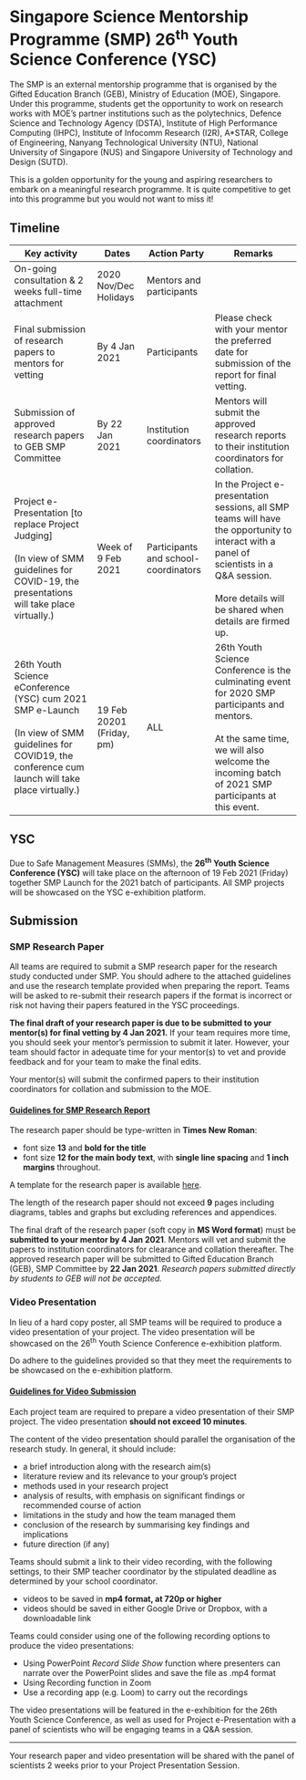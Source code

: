# Singapore Science Mentorship Programme (SMP) 26<sup>th</sup> Youth Science Conference (YSC)

The SMP is an external mentorship programme that is organised by the Gifted Education Branch (GEB), Ministry of Education (MOE), Singapore. Under this programme, students get the opportunity to work on research works with MOE’s partner institutions such as the polytechnics, Defence Science and Technology Agency (DSTA), Institute of High Performance Computing (IHPC), Institute of Infocomm Research (I2R), A*STAR, College of Engineering, Nanyang Technological University (NTU), National University of Singapore (NUS) and Singapore University of Technology and Design (SUTD).

This is a golden opportunity for the young and aspiring researchers to embark on a meaningful research programme. It is quite competitive to get into this programme but you would not want to miss it!

## Timeline

| Key activity | Dates | Action Party | Remarks |
| ------------ | ----- | ------------ | ------- |
| On-going consultation & 2 weeks full-time attachment | 2020 Nov/Dec Holidays | Mentors and participants |  |
| Final submission of research papers to mentors for vetting | By 4 Jan 2021 | Participants | Please check with your mentor the preferred date for submission of the report for final vetting. |
| Submission of approved research papers to GEB SMP Committee | By 22 Jan 2021 | Institution coordinators | Mentors will submit the approved research reports to their institution coordinators for collation. |
| Project e-Presentation [to replace Project Judging]<br/><br/>(In view of SMM guidelines for COVID-19, the presentations will take place virtually.) | Week of 9 Feb 2021 | Participants and school-coordinators | In the Project e-presentation sessions, all SMP teams will have the opportunity to interact with a panel of scientists in a Q&A session.<br/><br/>More details will be shared when details are firmed up. |
| 26th Youth Science eConference (YSC) cum 2021 SMP e-Launch<br/><br/>(In view of SMM guidelines for COVID19, the conference cum launch will take place virtually.) | 19 Feb 20201 (Friday, pm) | ALL | 26th Youth Science Conference is the culminating event for 2020 SMP participants and mentors.<br/><br/>At the same time, we will also welcome the incoming batch of 2021 SMP participants at this event.|


## YSC

Due to Safe Management Measures (SMMs), the **26<sup>th</sup> Youth Science Conference (YSC)** will take place on the afternoon of 19 Feb 2021 (Friday) together SMP Launch for the 2021 batch of participants. All SMP projects will be showcased on the YSC e-exhibition platform.

## Submission

### SMP Research Paper

All teams are required to submit a SMP research paper for the research study conducted under SMP. You should adhere to the attached guidelines and use the research template provided when preparing the report. Teams will be asked to re-submit their research papers if the format is incorrect or risk not having their papers featured in the YSC proceedings.


**The final draft of your research paper is due to be submitted to your mentor(s) for final vetting by 4 Jan 2021.** If your team requires more time, you should seek your mentor’s permission to submit it later. However, your team should factor in adequate time for your mentor(s) to vet and provide feedback and for your team to make the final edits.


Your mentor(s) will submit the confirmed papers to their institution coordinators for collation and submission to the MOE.

#### <ins>Guidelines for SMP Research Report</ins>

The research paper should be type-written in **Times New Roman**:

- font size **13** and **bold for the title**
- font size **12 for the main body text**, with **single line spacing** and **1 inch margins** throughout.

A template for the research paper is available [here](https://sites.google.com/site/scimphome/event-notes-forms-and-templates).

The length of the research paper should not exceed **9** pages including diagrams, tables and graphs but excluding references and appendices.

The final draft of the research paper (soft copy in **MS Word format**) must be **submitted to your mentor by 4 Jan 2021**. Mentors will vet and submit the papers to institution coordinators for clearance and collation thereafter. The approved research paper will be submitted to Gifted Education Branch (GEB), SMP Committee by **22 Jan 2021**. *Research papers submitted directly by students to GEB will not be accepted.*



### Video Presentation

In lieu of a hard copy poster, all SMP teams will be required to produce a video presentation of your project. The video presentation will be showcased on the 26<sup>th</sup> Youth Science Conference e-exhibition platform. 


Do adhere to the guidelines provided so that they meet the requirements to be showcased on the e-exhibition platform.

#### <ins>Guidelines for Video Submission</ins>

Each project team are required to prepare a video presentation of their SMP project. The video presentation **should not exceed 10 minutes**.


The content of the video presentation should parallel the organisation of the research study. In general, it should include:
- a brief introduction along with the research aim(s)
- literature review and its relevance to your group’s project
- methods used in your research project
- analysis of results, with emphasis on significant findings or recommended course of action
- limitations in the study and how the team managed them
- conclusion of the research by summarising key findings and implications
- future direction (if any)


Teams should submit a link to their video recording, with the following settings, to their SMP teacher coordinator by the stipulated deadline as determined by your school coordinator.
- videos to be saved in **mp4 format, at 720p or higher**
- videos should be saved in either Google Drive or Dropbox, with a downloadable link


Teams could consider using one of the following recording options to produce the video presentations:
- Using PowerPoint *Record Slide Show* function where presenters can narrate over the PowerPoint slides and save the file as .mp4 format
- Using Recording function in Zoom
- Use a recording app (e.g. Loom) to carry out the recordings


The video presentations will be featured in the e-exhibition for the 26th Youth Science Conference, as well as used for Project e-Presentation with a panel of scientists who will be engaging teams in a Q&A session.

---

Your research paper and video presentation will be shared with the panel of scientists 2 weeks prior to your Project Presentation Session.
